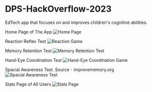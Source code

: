 # DPS-HackOverflow-2023
EdTech app that focuses on and improves children's cognitive abilities.

Home Page of The App
![Home Page](Demo/Home.png "Home page")

Reaction Reflex Test
![Reaction Game](Demo/Reaction.gif "Reaction game")

Memory Retention Test
![Memory Retention Test](Demo/Memory.gif "Memory retention test")

Hand-Eye Coordination Test
![Hand-Eye Coordination Game](Demo/Hand%20eye%20cord.gif "Hand-eye-coordination game")

Spacial Awareness Test. Source - improvememory.org
![Spacial Awareness Test](Demo/Space.gif "Spacial awareness test")

Stats Page of All Users
![Stats Page](Demo/Stats.png "Stats page")

